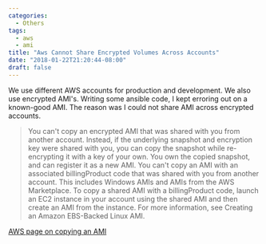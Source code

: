 ```yaml
---
categories:
  - Others
tags:
  - aws
  - ami
title: "Aws Cannot Share Encrypted Volumes Across Accounts"
date: "2018-01-22T21:20:44-08:00"
draft: false
---
```

We use different AWS accounts for production and development. We also use encrypted AMI's. Writing some ansible code, I kept erroring out on a known-good AMI. The reason was I could not share AMI across encrypted accounts.

> You can't copy an encrypted AMI that was shared with you from another account. Instead, if the underlying snapshot and encryption key were shared with you, you can copy the snapshot while re-encrypting it with a key of your own. You own the copied snapshot, and can register it as a new AMI.
> You can't copy an AMI with an associated billingProduct code that was shared with you from another account. This includes Windows AMIs and AMIs from the AWS Marketplace. To copy a shared AMI with a billingProduct code, launch an EC2 instance in your account using the shared AMI and then create an AMI from the instance. For more information, see Creating an Amazon EBS-Backed Linux AMI.

[AWS page on copying an AMI](http://docs.aws.amazon.com/AWSEC2/latest/UserGuide/CopyingAMIs.html "Copying an AMI")


